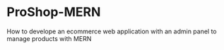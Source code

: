 # ProShop-MERN
How to develope an ecommerce web application with an admin panel to manage products with MERN
